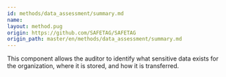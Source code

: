 ```yaml
---
id: methods/data_assessment/summary.md
name: 
layout: method.pug
origin: https://github.com/SAFETAG/SAFETAG
origin_path: master/en/methods/data_assessment/summary.md
---
```

This component allows the auditor to identify what sensitive data exists for the organization, where it is stored, and how it is transferred.


